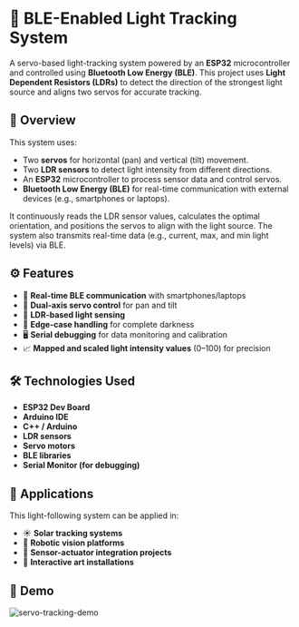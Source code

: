 # 🔦 BLE-Enabled Light Tracking System

A servo-based light-tracking system powered by an **ESP32** microcontroller and controlled using **Bluetooth Low Energy (BLE)**. This project uses **Light Dependent Resistors (LDRs)** to detect the direction of the strongest light source and aligns two servos for accurate tracking.

## 📌 Overview

This system uses:
- Two **servos** for horizontal (pan) and vertical (tilt) movement.
- Two **LDR sensors** to detect light intensity from different directions.
- An **ESP32** microcontroller to process sensor data and control servos.
- **Bluetooth Low Energy (BLE)** for real-time communication with external devices (e.g., smartphones or laptops).

It continuously reads the LDR sensor values, calculates the optimal orientation, and positions the servos to align with the light source. The system also transmits real-time data (e.g., current, max, and min light levels) via BLE.

## ⚙️ Features

- 📡 **Real-time BLE communication** with smartphones/laptops
- 🔄 **Dual-axis servo control** for pan and tilt
- 🔦 **LDR-based light sensing**
- 🧠 **Edge-case handling** for complete darkness
- 🖥️ **Serial debugging** for data monitoring and calibration
- 📈 **Mapped and scaled light intensity values** (0–100) for precision

## 🛠️ Technologies Used

- **ESP32 Dev Board**
- **Arduino IDE**
- **C++ / Arduino**
- **LDR sensors**
- **Servo motors**
- **BLE libraries**
- **Serial Monitor (for debugging)**

## 🚀 Applications

This light-following system can be applied in:

- ☀️ **Solar tracking systems**
- 🤖 **Robotic vision platforms**
- 🎯 **Sensor-actuator integration projects**
- 🔬 **Interactive art installations**

## 📸 Demo

<!-- Optionally embed a video or image of the project in action -->
![servo-tracking-demo](demo.gif)



